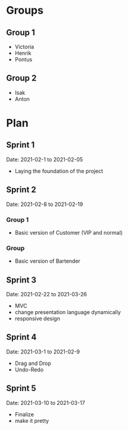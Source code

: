 # Groups
## Group 1
- Victoria
- Henrik
- Pontus

## Group 2
- Isak
- Anton

# Plan
## Sprint 1
Date: 2021-02-1 to 2021-02-05
- Laying the foundation of the project

## Sprint 2
Date: 2021-02-8 to 2021-02-19

### Group 1
- Basic version of Customer (VIP and normal)

### Group
- Basic version of Bartender

## Sprint 3
Date: 2021-02-22 to 2021-03-26
- MVC
- change presentation language dynamically
- responsive design

## Sprint 4
Date: 2021-03-1 to 2021-02-9
- Drag and Drop
- Undo-Redo

## Sprint 5
Date: 2021-03-10 to 2021-03-17
- Finalize 
- make it pretty
